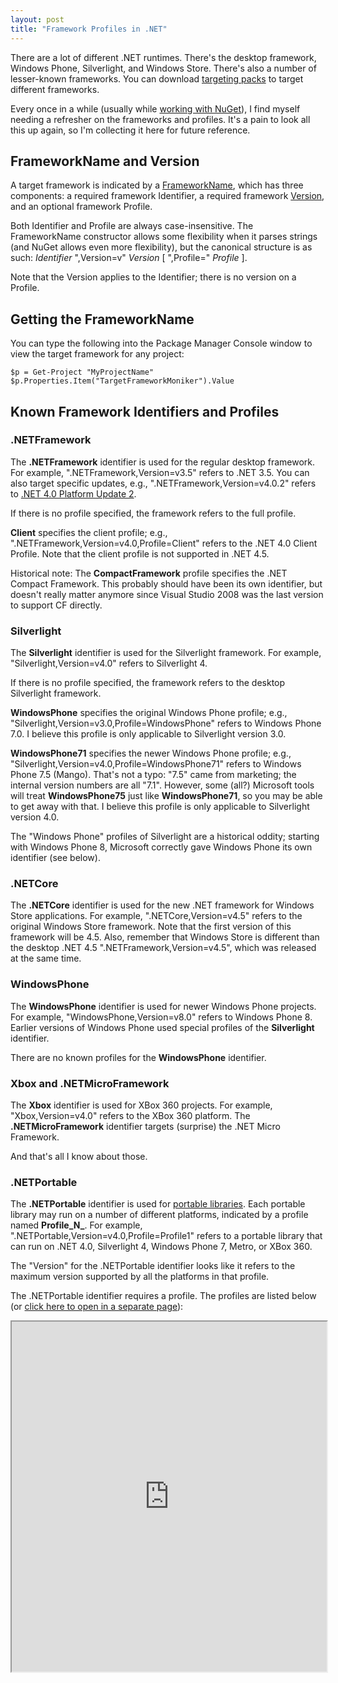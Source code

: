 ```yaml
---
layout: post
title: "Framework Profiles in .NET"
---
```

There are a lot of different .NET runtimes. There's the desktop framework, Windows Phone, Silverlight, and Windows Store. There's also a number of lesser-known frameworks. You can download [targeting packs](http://msdn.microsoft.com/en-US/hh454951.aspx) to target different frameworks.

Every once in a while (usually while [working with NuGet](http://docs.nuget.org/docs/creating-packages/creating-and-publishing-a-package)), I find myself needing a refresher on the frameworks and profiles. It's a pain to look all this up again, so I'm collecting it here for future reference.

## FrameworkName and Version

A target framework is indicated by a [FrameworkName](http://msdn.microsoft.com/en-us/library/system.runtime.versioning.frameworkname.aspx), which has three components: a required framework Identifier, a required framework [Version](http://msdn.microsoft.com/en-us/library/system.version.aspx), and an optional framework Profile.

Both Identifier and Profile are always case-insensitive. The FrameworkName constructor allows some flexibility when it parses strings (and NuGet allows even more flexibility), but the canonical structure is as such: _Identifier_ ",Version=v" _Version_ [ ",Profile=" _Profile_ ].

Note that the Version applies to the Identifier; there is no version on a Profile.

## Getting the FrameworkName

You can type the following into the Package Manager Console window to view the target framework for any project:

    $p = Get-Project "MyProjectName"
    $p.Properties.Item("TargetFrameworkMoniker").Value

## Known Framework Identifiers and Profiles

### .NETFramework

The **.NETFramework** identifier is used for the regular desktop framework. For example, ".NETFramework,Version=v3.5" refers to .NET 3.5. You can also target specific updates, e.g., ".NETFramework,Version=v4.0.2" refers to [.NET 4.0 Platform Update 2](http://support.microsoft.com/kb/2544514).

If there is no profile specified, the framework refers to the full profile.

**Client** specifies the client profile; e.g., ".NETFramework,Version=v4.0,Profile=Client" refers to the .NET 4.0 Client Profile. Note that the client profile is not supported in .NET 4.5.

<div class="alert alert-info" markdown="1">
<i class="fa fa-hand-o-right fa-2x pull-left"></i>

Historical note: The **CompactFramework** profile specifies the .NET Compact Framework. This probably should have been its own identifier, but doesn't really matter anymore since Visual Studio 2008 was the last version to support CF directly.
</div>

### Silverlight

The **Silverlight** identifier is used for the Silverlight framework. For example, "Silverlight,Version=v4.0" refers to Silverlight 4.

If there is no profile specified, the framework refers to the desktop Silverlight framework.

**WindowsPhone** specifies the original Windows Phone profile; e.g., "Silverlight,Version=v3.0,Profile=WindowsPhone" refers to Windows Phone 7.0. I believe this profile is only applicable to Silverlight version 3.0.

**WindowsPhone71** specifies the newer Windows Phone profile; e.g., "Silverlight,Version=v4.0,Profile=WindowsPhone71" refers to Windows Phone 7.5 (Mango). That's not a typo: "7.5" came from marketing; the internal version numbers are all "7.1". However, some (all?) Microsoft tools <!-- like Portable Libraries --> will treat **WindowsPhone75** just like **WindowsPhone71**, so you may be able to get away with that. I believe this profile is only applicable to Silverlight version 4.0.

<div class="alert alert-info" markdown="1">
<i class="fa fa-hand-o-right fa-2x pull-left"></i>

The "Windows Phone" profiles of Silverlight are a historical oddity; starting with Windows Phone 8, Microsoft correctly gave Windows Phone its own identifier (see below).
</div>

### .NETCore

The **.NETCore** identifier is used for the new .NET framework for Windows Store applications. For example, ".NETCore,Version=v4.5" refers to the original Windows Store framework. Note that the first version of this framework will be 4.5. Also, remember that Windows Store is different than the desktop .NET 4.5 ".NETFramework,Version=v4.5", which was released at the same time.

### WindowsPhone

The **WindowsPhone** identifier is used for newer Windows Phone projects. For example, "WindowsPhone,Version=v8.0" refers to Windows Phone 8. Earlier versions of Windows Phone used special profiles of the **Silverlight** identifier.

There are no known profiles for the **WindowsPhone** identifier.

### Xbox and .NETMicroFramework

The **Xbox** identifier is used for XBox 360 projects. For example, "Xbox,Version=v4.0" refers to the XBox 360 platform. The **.NETMicroFramework** identifier targets (surprise) the .NET Micro Framework.

And that's all I know about those.

### .NETPortable

The **.NETPortable** identifier is used for [portable libraries](http://go.microsoft.com/fwlink/?LinkId=210823). Each portable library may run on a number of different platforms, indicated by a profile named **Profile_N_**. For example, ".NETPortable,Version=v4.0,Profile=Profile1" refers to a portable library that can run on .NET 4.0, Silverlight 4, Windows Phone 7, Metro, or XBox 360.

The "Version" for the .NETPortable identifier looks like it refers to the maximum version supported by all the platforms in that profile.

The .NETPortable identifier requires a profile. The profiles are listed below (or [click here to open in a separate page](http://embed.plnkr.co/03ck2dCtnJogBKHJ9EjY)):

<iframe src="http://embed.plnkr.co/03ck2dCtnJogBKHJ9EjY" style="width:100%; height:40em;"></iframe>